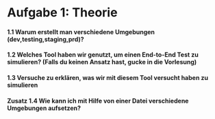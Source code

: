 # Aufgabe 1: Theorie


#### 1.1 Warum erstellt man verschiedene Umgebungen (dev,testing,staging,prd)?

#### 1.2 Welches Tool haben wir genutzt, um einen End-to-End Test zu simulieren? (Falls du keinen Ansatz hast, gucke in die Vorlesung)

#### 1.3 Versuche zu erklären, was wir mit diesem Tool versucht haben zu simulieren 

#### Zusatz 1.4 Wie kann ich mit Hilfe von einer Datei verschiedene Umgebungen aufsetzen?